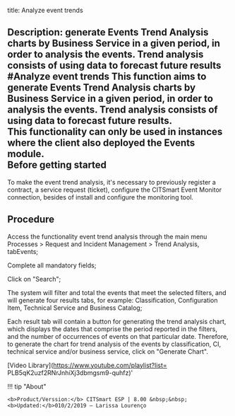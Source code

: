 title: Analyze event trends

Description: generate Events Trend Analysis charts by Business Service in a given period, in order to analysis the events. Trend analysis consists of using data to forecast future results
#Analyze event trends
This function aims to generate Events Trend Analysis charts by Business Service in a given period, in order to analysis the events. Trend analysis consists of using data to forecast future results.  
This functionality can only be used in instances where the client also deployed the Events module.  
Before getting started
----------------------

To make the event trend analysis, it's necessary to previously register a
contract, a service request (ticket), configure the CITSmart Event Monitor
connection, besides of install and configure the monitoring tool.

Procedure
---------

Access the functionality event trend analysis through the main menu Processes \>
Request and Incident Management \> Trend Analysis, tabEvents;

Complete all mandatory fields;

Click on "Search";

The system will filter and total the events that meet the selected filters, and
will generate four results tabs, for example: Classification, Configuration
Item, Technical Service and Business Catalog;

Each result tab will contain a button for generating the trend analysis chart,
which displays the dates that comprise the period reported in the filters, and
the number of occurrences of events on that particular date. Therefore, to
generate the chart for trend analysis of the events by classification, CI,
technical service and/or business service, click on "Generate Chart".



<i class='fa fa-youtube-play  fa-2x' style='color:#97ce17;vertical-align: middle;'> </i> [Video Library](https://www.youtube.com/playlist?list= PLB5qK2uzf2RNrJnhiXj3dbmgsm9-quhfz)'

!!! tip "About"

    <b>Product/Verssion:</b> CITSmart ESP | 8.00 &nbsp;&nbsp;
    <b>Updated:</b>010/2/2019 – Larissa Lourenço


